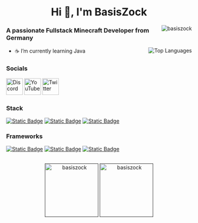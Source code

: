 <h1 align="center">Hi 👋, I'm BasisZock</h1>
<a href=""><img align="right" src="https://komarev.com/ghpvc/?username=basiszock&label=Profile%20views&color=416fe7&style=for-the-badge&labelColor=161926" alt="basiszock"></a>
<h3 align="left">A passionate Fullstack Minecraft Developer from Germany</h3>

<a href=""><img align="right" src="https://github-readme-stats.vercel.app/api/top-langs/?username=BasisZock&layout=compact&theme=transparent&title_color=ffffff&text_color=ffffff&border_color=3d444d&langs_count=6&hide=JSON,INI,Markdown,Java%20Properties,Jupyter%20Notebook,HOCON,YAML" alt="Top Languages"></a>

<ul>
    <li>☕ I’m currently learning Java</li>
</ul>

### Socials
<a href="https://discord.com/users/676752991931596841"><img height="45" src="https://github.com/intergrav/devins-badges/blob/v3/assets/cozy-minimal/social/discord-plural_vector.svg" alt="Discord"></a>
<a href="https://www.youtube.com/@BasisZock"><img height="45" src="https://github.com/intergrav/devins-badges/blob/v3/assets/cozy-minimal/social/youtube-plural_vector.svg" alt="YouTube"></a>
<a href="https://twitter.com/basiszock"><img height="45" src="https://github.com/intergrav/devins-badges/blob/v3/assets/cozy-minimal/social/twitter-plural_vector.svg" alt="Twitter"></a>




### Stack
<a href=""><img alt="Static Badge" src="https://img.shields.io/badge/Java-x?style=for-the-badge&logo=coffeescript&logoColor=ffffff&color=f36f53"></a> <a href=""><img alt="Static Badge" src="https://img.shields.io/badge/JavaScript-x?style=for-the-badge&logo=javascript&logoColor=000000&color=f1df40"></a> <a href=""><img alt="Static Badge" src="https://img.shields.io/badge/Python-x?style=for-the-badge&logo=python&logoColor=ffffff&color=4c75a9"></a>


### Frameworks
<a href=""><img alt="Static Badge" src="https://img.shields.io/badge/PaperMC-x?style=for-the-badge&logo=coffeescript&logoColor=ffffff&labelColor=f36f53&color=161926"></a> <a href="#"><img alt="Static Badge" src="https://img.shields.io/badge/Node.js-x?style=for-the-badge&logo=node.js&logoColor=000000&labelColor=5FA04E&color=161926"></a> <a href="#"><img alt="Static Badge" src="https://img.shields.io/badge/Oracle Database-x?style=for-the-badge&logo=oracle&logoColor=000000&labelColor=e55844&color=161926"></a> 

<br>


<div align="center">
    <a href=""><img height="145" src="https://github-readme-stats.vercel.app/api?username=BasisZock&theme=transparent&title_color=ffffff&text_color=ffffff&border_color=3d444d&bg_color=151515" alt="basiszock" /></a>
    <a href=""><img height="145" src="https://github-readme-streak-stats.herokuapp.com/?user=basiszock&theme=dark&title_color=ffffff&text_color=ffffff&ring=e89327&border=3d444d&baclground=transparent" alt="basiszock" /></a>
</div>
